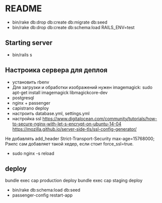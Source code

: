 # README


- bin/rake db:drop db:create db:migrate db:seed
- bin/rake db:drop db:create db:schema:load RAILS_ENV=test

## Starting server

- bin/rails s


## Настроика сервера для деплоя

- установить rbenv
- Для загрузки и обработки изображений нужен imagemagick: sudo apt-get install imagemagick libmagickcore-dev
- postgresql
- nginx + passenger
- capistrano deploy
- настроить database.yml, settings.yml
- настройка ssl
https://www.digitalocean.com/community/tutorials/how-to-secure-nginx-with-let-s-encrypt-on-ubuntu-14-04
https://mozilla.github.io/server-side-tls/ssl-config-generator/

Не добавлять add_header Strict-Transport-Security max-age=15768000; Рэилс сам добавляет такой хедер, если стоит force_ssl=true.

- sudo nginx -s reload

## deploy

bundle exec cap production deploy
bundle exec cap staging deploy

- bin/rake db:schema:load db:seed
- passenger-config restart-app
